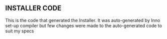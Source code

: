 ##  INSTALLER CODE
This is the code that generated the Installer. It was auto-generated by Inno set-up compiler but few changes were made to the auto-generated code to suit my specs
